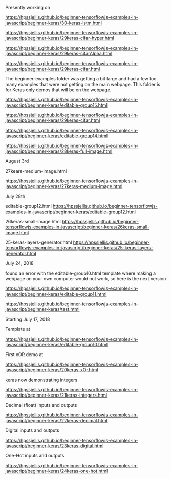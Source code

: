 
Presently working on 




https://hpssjellis.github.io/beginner-tensorflowjs-examples-in-javascript/beginner-keras/30-keras-lstm.html

https://hpssjellis.github.io/beginner-tensorflowjs-examples-in-javascript/beginner-keras/29keras-cifar-hyper.html


https://hpssjellis.github.io/beginner-tensorflowjs-examples-in-javascript/beginner-keras/29keras-cifarAlpha.html



https://hpssjellis.github.io/beginner-tensorflowjs-examples-in-javascript/beginner-keras/29keras-cifar.html


The beginner-examples folder was getting a bit large and had a few too many examples that were not getting on the main webpage.
This folder is for Keras only demos that will be on the webpage.

https://hpssjellis.github.io/beginner-tensorflowjs-examples-in-javascript/beginner-keras/editable-group15.html



https://hpssjellis.github.io/beginner-tensorflowjs-examples-in-javascript/beginner-keras/29keras-cifar.html


https://hpssjellis.github.io/beginner-tensorflowjs-examples-in-javascript/beginner-keras/editable-group14.html


https://hpssjellis.github.io/beginner-tensorflowjs-examples-in-javascript/beginner-keras/28keras-full-image.html


August 3rd

27kears-medium-image.html

https://hpssjellis.github.io/beginner-tensorflowjs-examples-in-javascript/beginner-keras/27keras-medium-image.html



July 28th


editable-group12.html
https://hpssjellis.github.io/beginner-tensorflowjs-examples-in-javascript/beginner-keras/editable-group12.html



26keras-small-image.html
https://hpssjellis.github.io/beginner-tensorflowjs-examples-in-javascript/beginner-keras/26keras-small-image.html


25-keras-layers-generator.html
https://hpssjellis.github.io/beginner-tensorflowjs-examples-in-javascript/beginner-keras/25-keras-layers-generator.html



July 24, 2018

found an error with the editable-group10.html template where making a webpage on your own computer would not work, so here is the next version

https://hpssjellis.github.io/beginner-tensorflowjs-examples-in-javascript/beginner-keras/editable-group11.html


https://hpssjellis.github.io/beginner-tensorflowjs-examples-in-javascript/beginner-keras/test.html



Starting July 17, 2018

Template at

https://hpssjellis.github.io/beginner-tensorflowjs-examples-in-javascript/beginner-keras/editable-group10.html




First xOR demo at  


https://hpssjellis.github.io/beginner-tensorflowjs-examples-in-javascript/beginner-keras/20keras-xOr.html




keras now demonstrating integers  


https://hpssjellis.github.io/beginner-tensorflowjs-examples-in-javascript/beginner-keras/21keras-integers.html



Decimal (float) inputs and outputs  

https://hpssjellis.github.io/beginner-tensorflowjs-examples-in-javascript/beginner-keras/22keras-decimal.html


Digital inputs and outputs  

https://hpssjellis.github.io/beginner-tensorflowjs-examples-in-javascript/beginner-keras/23keras-digital.html


One-Hot inputs and outputs  

https://hpssjellis.github.io/beginner-tensorflowjs-examples-in-javascript/beginner-keras/24keras-one-hot.html




